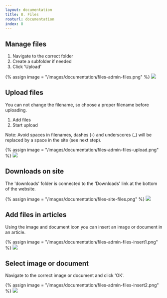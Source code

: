 ```yaml
---
layout: documentation
title: 8. Files
rooturl: documentation
index: 8
---
```


## Manage files

1. Navigate to the correct folder
2. Create a subfolder if needed
3. Click 'Upload'

{% assign image = "/images/documentation/files-admin-files.png" %}
<a href="{{image}}" data-gallery="enabled">
![]({{image}})
</a>

## Upload files

You can not change the filename, so choose a proper filename before uploading.

1. Add files
2. Start upload

Note: Avoid spaces in filenames, dashes (-) and underscores (_) will be replaced by a space in the site (see next step).

{% assign image = "/images/documentation/files-admin-files-upload.png" %}
<a href="{{image}}" data-gallery="enabled">
![]({{image}})
</a>

## Downloads on site

The 'downloads' folder is connected to the 'Downloads' link at the bottom of the website.

{% assign image = "/images/documentation/files-site-files.png" %}
<a href="{{image}}" data-gallery="enabled">
![]({{image}})
</a>

## Add files in articles

Using the image and document icon you can insert an image or document in an article.

{% assign image = "/images/documentation/files-admin-files-insert1.png" %}
<a href="{{image}}" data-gallery="enabled">
![]({{image}})
</a>

## Select image or document

Navigate to the correct image or document and click 'OK'.

{% assign image = "/images/documentation/files-admin-files-insert2.png" %}
<a href="{{image}}" data-gallery="enabled">
![]({{image}})
</a>
